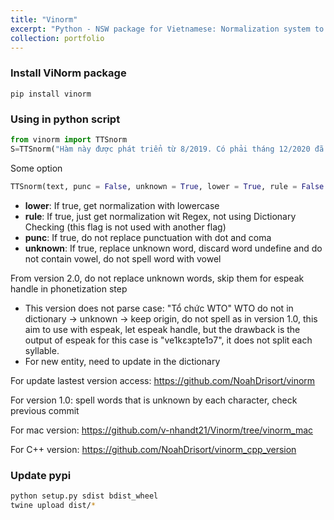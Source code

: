 ```yaml
---
title: "Vinorm"
excerpt: "Python - NSW package for Vietnamese: Normalization system to convert numbers, abbreviations, and words that cannot be pronounced into syllables <br/><img src='/images/vinorm.png'>"
collection: portfolio
---
```


### Install ViNorm package
```
pip install vinorm
```
### Using in python script
```python
from vinorm import TTSnorm
S=TTSnorm("Hàm này được phát triển từ 8/2019. Có phải tháng 12/2020 đã có vaccine phòng ngừa Covid-19 xmz ?")
```
Some option
```python
TTSnorm(text, punc = False, unknown = True, lower = True, rule = False )
```
- **lower**: If true, get normalization with lowercase
- **rule**: If true, just get normalization wit Regex, not using Dictionary Checking (this flag is not used with another flag)
- **punc**: If true, do not replace punctuation with dot and coma
- **unknown**: If true, replace unknown word, discard word undefine and do not contain vowel, do not spell word with vowel

From version 2.0, do not replace unknown words, skip them for espeak handle in phonetization step
- This version does not parse case: "Tổ chức WTO"
WTO do not in dictionary -> unknown -> keep origin, do not spell as in version 1.0, this aim to use with espeak, let espeak handle, but the drawback is the output of espeak for this case is "ve1kɛɜpte1ɔ7", it does not split each syllable.
- For new entity, need to update in the dictionary

For update lastest version access: https://github.com/NoahDrisort/vinorm

For version 1.0: spell words that is unknown by each character, check previous commit

For mac version: https://github.com/v-nhandt21/Vinorm/tree/vinorm_mac 

For C++ version: https://github.com/NoahDrisort/vinorm_cpp_version

### Update pypi
```sh
python setup.py sdist bdist_wheel
twine upload dist/*
```